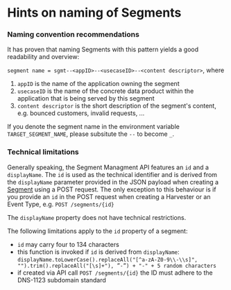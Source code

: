 # Hints on naming of Segments

### Naming convention recommendations

It has proven that naming Segments with this pattern yields a good readability and overview:

`segment name = sgmt--<appID>--<usecaseID>--<content descriptor>`, where

1. `appID` is the name of the application owning the segment
2. `usecaseID` is the name of the concrete data product within the application that is being served by this segment
3. `content descriptor` is the short description of the segment's content, e.g. bounced customers, invalid requests, ...

If you denote the segment name in the environment variable `TARGET_SEGMENT_NAME`, please subsitute the `--` to become `_`.

### Technical limitations

Generally speaking, the Segment Managment API features an `id` and a `displayName`. The `id` is used as the technical identifier and is derived from the `displayName` parameter provided in the JSON payload when creating a [Segment](broken-reference) using a POST request. The only exception to this behaviour is if you provide an `id` in the POST request when creating a Harvester or an Event Type, e.g. `POST /segments/{id}`

The `displayName` property does not have technical restrictions. 

The following limitations apply to the `id` property of a segment:

* `id` may carry four to 134 characters
* this function is invoked if `id` is derived from `displayName`:\
  `displayName.toLowerCase().replaceAll("[^a-zA-Z0-9\\-\\s]", "").trim().replaceAll("[\s]+"), ”-”) + "-" + 5 random characters`
* if created via API call `POST /segments/{id}` the ID must adhere to the DNS-1123 subdomain standard
